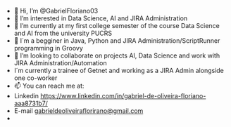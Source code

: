 - 👋 Hi, I’m @GabrielFloriano03
- 👀 I’m interested in Data Science, AI and JIRA Administration
- 🌱 I’m currently at my first college semester of the course Data Science and AI from the university PUCRS 
- 🌱 I´m a begginer in Java, Python and JIRA Administration/ScriptRunner programming in Groovy
- 💞️ I’m looking to collaborate on projects AI, Data Science and work with JIRA Administration/Automation
- I´m currently a trainee of Getnet and working as a JIRA Admin alongside one co-worker
- 📫 You can reach me at: 
- Linkedin https://www.linkedin.com/in/gabriel-de-oliveira-floriano-aaa8731b7/
- E-mail gabrieldeoliveiraflorirano@gmail.com
- 
<!---
GabrielFloriano03/GabrielFloriano03 is a ✨ special ✨ repository because its `README.md` (this file) appears on your GitHub profile.
You can click the Preview link to take a look at your changes.
--->
